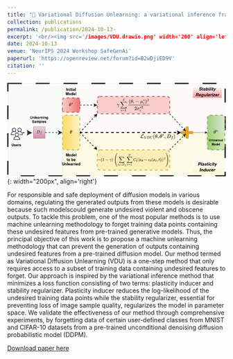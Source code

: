 ```yaml
---
title: "🎯 Variational Diffusion Unlearning: a variational inference framework for unlearning in diffusion models"
collection: publications
permalink: /publication/2024-10-13- 
excerpt: '<br/><img src='/images/VDU.drawio.png' width='200' align='left'> The principal objective of this work is to propose a machine unlearning methodology that can prevent the generation of outputs containing undesired features from a pre-trained diffusion model'
date: 2024-10-13
venue: 'NeurIPS 2024 Workshop SafeGenAi'
paperurl: 'https://openreview.net/forum?id=B2wDjiED9V'
citation: ''
---
```

![VDU](/images/VDU.drawio.png){: width="200px", align='right'}

For responsible and safe deployment of diffusion models in various domains, regulating the generated outputs from these models is desirable because such modelscould generate undesired violent and obscene outputs. To tackle this problem, one of the most popular methods is to use machine unlearning methodology to forget training data points containing these undesired features from pre-trained generative models. Thus, the principal objective of this work is to propose a machine unlearning methodology that can prevent the generation of outputs containing undesired features from a pre-trained diffusion model. Our method termed as Variational Diffusion Unlearning (VDU) is a one-step method that only requires access to a subset of training data containing undesired features to forget. Our approach is inspired by the variational inference method that minimizes a loss function consisting of two terms: plasticity inducer and stability regularizer. Plasticity inducer reduces the log-likelihood of the undesired training data
points while the stability regularizer, essential for preventing loss of image sample quality, regularizes the model in parameter space. We validate the effectiveness of our method through comprehensive experiments, by forgetting data of certain user-defined classes from MNIST and CIFAR-10 datasets from a pre-trained unconditional denoising diffusion probabilistic model (DDPM).

[Download paper here](https://openreview.net/forum?id=B2wDjiED9V)